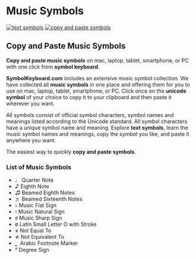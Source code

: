 # Music Symbols
[![text symbols](https://img.shields.io/badge/github-symbols-green.svg)](https://github.com/symbolkeyboard/symbols)
[![copy and paste symbols](https://img.shields.io/badge/source-symbolkeyboad.com-orange.svg)](https://symbolkeyboard.com)
## Copy and Paste Music Symbols

**Copy and paste music symbols** on mac, laptop, tablet, smartphone, or PC with one click from **symbol keyboard**.

**SymbolKeyboard.com** includes an extensive music symbol collection. We have collected all **music symbols** in one place and offering them for you to use on mac, laptop, tablet, smartphone, or PC. Click once on the **unicode symbol** of your choice to copy it to your clipboard and then paste it wherever you want.

All symbols consist of official symbol characters, symbol names and meanings listed according to the Unicode standard. All symbol characters have a unique symbol name and meaning. Explore **text symbols**, learn the music symbol names and meanings, copy the symbol you like, and paste it anywhere you want.

The easiest way to quickly **copy and paste symbols**.
### List of Music Symbols
- ♩ Quarter Note
- ♪ Eighth Note
- ♫ Beamed Eighth Notes
- ♬ Beamed Sixteenth Notes
- ♭ Music Flat Sign
- ♮ Music Natural Sign
- ♯ Music Sharp Sign
- ø Latin Small Letter O with Stroke
- ≠ Not Equal To
- ≭ Not Equivalent To
- ؂ Arabic Footnote Marker
- ° Degree Sign
